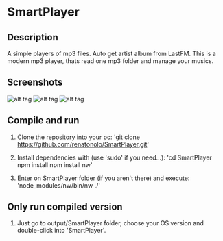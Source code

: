 # SmartPlayer

## Description
A simple players of mp3 files. Auto get artist album from LastFM.
This is a modern mp3 player, thats read one mp3 folder and manage your musics.

## Screenshots
![alt tag](https://github.com/renatonolo/SmartPlayer/tree/master/screenshots/orderByAlbuns.png)
![alt tag](https://github.com/renatonolo/SmartPlayer/tree/master/screenshots/orderByArtist.png)
![alt tag](https://github.com/renatonolo/SmartPlayer/tree/master/screenshots/orderByMusics.png)

## Compile and run
1. Clone the repository into your pc:
'git clone https://github.com/renatonolo/SmartPlayer.git'

2. Install dependencies with (use 'sudo' if you need...):
'cd SmartPlayer
npm install
npm install nw'

3. Enter on SmartPlayer folder (if you aren't there) and execute:
'node_modules/nw/bin/nw ./'

## Only run compiled version
1. Just go to output/SmartPlayer folder, choose your OS version and double-click into 'SmartPlayer'.
